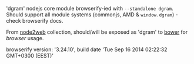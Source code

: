 'dgram' nodejs core module browserify-ied with `--standalone dgram`. Should support all module systems (commonjs, AMD & `window.dgram`) - check browserify docs.

From [node2web](http://github.com/anodynos/node2web) collection,
should/will be exposed as 'dgram' to [bower](http://bower.io) for *browser* usage.

browserify version: '3.24.10', build date 'Tue Sep 16 2014 02:22:32 GMT+0300 (EEST)'